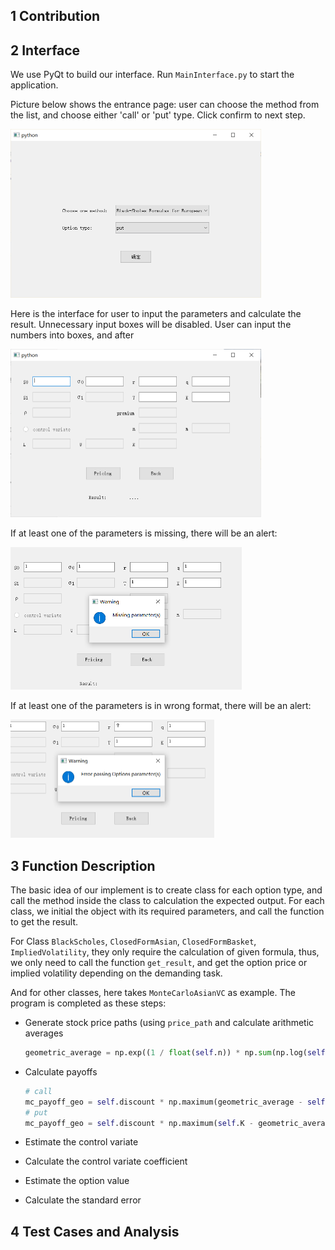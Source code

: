 ## 1 Contribution



## 2 Interface 

We use PyQt to build our interface. Run `MainInterface.py` to start the application.

Picture below shows the entrance page: user can choose the method from the list, and choose either 'call' or 'put' type. Click confirm to next step.

<img src="pic1.png" alt="pic1" style="zoom:50%;" />



Here is the interface for user to input the parameters and calculate the result. Unnecessary input boxes will be disabled. User can input the numbers into boxes, and after 

<img src="pic2.png" alt="pic1" style="zoom:50%;" />

If at least one of the parameters is missing, there will be an alert:

<img src="pic3.jpg" alt="pic3" style="zoom:50%;" />

If at least one of the parameters is in wrong format, there will be an alert:

<img src="pic4.jpg" alt="pic4" style="zoom:50%;" />





## 3 Function Description

The basic idea of our implement is to create class for each option type, and call the method inside the class to calculation the expected output. For each class, we initial the object with its required parameters, and call the function to get the result.  

For Class `BlackScholes`, `ClosedFormAsian`, `ClosedFormBasket`, `ImpliedVolatility`, they only require the calculation of given formula, thus, we only need to call the function `get_result`, and get the option price or implied volatility depending on the demanding task. 



And for other classes, here takes `MonteCarloAsianVC` as example. The program is completed as these steps:

- Generate stock price paths (using `price_path` and calculate arithmetic averages

  ```python
  geometric_average = np.exp((1 / float(self.n)) * np.sum(np.log(self.price_path()), 1)) 
  ```

- Calculate payoffs

  ```python
  # call
  mc_payoff_geo = self.discount * np.maximum(geometric_average - self.K, 0)
  # put
  mc_payoff_geo = self.discount * np.maximum(self.K - geometric_average, 0)
  
  ```

- Estimate the control variate

- Calculate the control variate coefficient

- Estimate the option value

- Calculate the standard error



## 4 Test Cases and Analysis 







